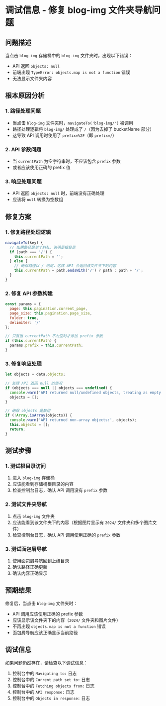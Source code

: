 # 调试信息 - 修复 blog-img 文件夹导航问题

## 问题描述
当点击 `blog-img` 存储桶中的 `blog-img` 文件夹时，出现以下错误：
- API 返回 `objects: null`
- 前端出现 `TypeError: objects.map is not a function` 错误
- 无法显示文件夹内容

## 根本原因分析

### 1. 路径处理问题
- 当点击 `blog-img` 文件夹时，`navigateTo('blog-img/')` 被调用
- 路径处理逻辑将 `blog-img/` 处理成了 `/`（因为去掉了 bucketName 部分）
- 这导致 API 调用时使用了 `prefix=%2F`（即 `prefix=/`）

### 2. API 参数问题
- 当 `currentPath` 为空字符串时，不应该包含 `prefix` 参数
- 或者应该使用正确的 prefix 值

### 3. 响应处理问题
- API 返回 `objects: null` 时，前端没有正确处理
- 应该将 `null` 转换为空数组

## 修复方案

### 1. 修复路径处理逻辑
```javascript
navigateTo(key) {
  // 如果路径是单个斜杠，说明是根目录
  if (path === '/') {
    this.currentPath = '';
  } else {
    // 确保路径以 / 结尾，这样 API 会返回该文件夹下的内容
    this.currentPath = path.endsWith('/') ? path : path + '/';
  }
}
```

### 2. 修复 API 参数构建
```javascript
const params = {
  page: this.pagination.current_page,
  page_size: this.pagination.page_size,
  folder: true,
  delimiter: '/'
};

// 只有当 currentPath 不为空时才添加 prefix 参数
if (this.currentPath) {
  params.prefix = this.currentPath;
}
```

### 3. 修复响应处理
```javascript
let objects = data.objects;

// 处理 API 返回 null 的情况
if (objects === null || objects === undefined) {
  console.warn('API returned null/undefined objects, treating as empty array');
  objects = [];
}

// 确保 objects 是数组
if (!Array.isArray(objects)) {
  console.warn('API returned non-array objects:', objects);
  this.objects = [];
  return;
}
```

## 测试步骤

### 1. 测试根目录访问
1. 进入 `blog-img` 存储桶
2. 应该能看到存储桶根目录的内容
3. 检查控制台日志，确认 API 调用没有 `prefix` 参数

### 2. 测试文件夹导航
1. 点击 `blog-img` 文件夹
2. 应该能看到该文件夹下的内容（根据图片显示有 `2024/` 文件夹和多个图片文件）
3. 检查控制台日志，确认 API 调用使用正确的 `prefix` 参数

### 3. 测试面包屑导航
1. 使用面包屑导航回到上级目录
2. 确认路径正确更新
3. 确认内容正确显示

## 预期结果

修复后，当点击 `blog-img` 文件夹时：
- API 调用应该使用正确的 prefix 参数
- 应该显示该文件夹下的内容（`2024/` 文件夹和图片文件）
- 不再出现 `objects.map is not a function` 错误
- 面包屑导航应该正确显示当前路径

## 调试信息

如果问题仍然存在，请检查以下调试信息：
1. 控制台中的 `Navigating to:` 日志
2. 控制台中的 `Current path set to:` 日志
3. 控制台中的 `Fetching objects from:` 日志
4. 控制台中的 `API response:` 日志
5. 控制台中的 `Objects in response:` 日志 